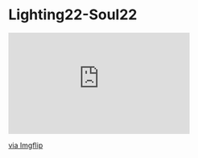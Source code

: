 # Lighting22-Soul22
<div style="width:360px;max-width:100%;"><div style="height:0;padding-bottom:56.11%;position:relative;"><iframe width="360" height="202" style="position:absolute;top:0;left:0;width:100%;height:100%;" frameBorder="0" src="https://imgflip.com/embed/5z06nr"></iframe></div><p><a href="https://imgflip.com/gif/5z06nr">via Imgflip</a></p></div>
